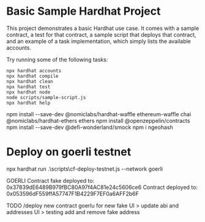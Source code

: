# Basic Sample Hardhat Project

This project demonstrates a basic Hardhat use case. It comes with a sample contract, a test for that contract, a sample script that deploys that contract, and an example of a task implementation, which simply lists the available accounts.

Try running some of the following tasks:

```shell
npx hardhat accounts
npx hardhat compile
npx hardhat clean
npx hardhat test
npx hardhat node
node scripts/sample-script.js
npx hardhat help
```

npm install --save-dev @nomiclabs/hardhat-waffle ethereum-waffle chai @nomiclabs/hardhat-ethers ethers
npm install @openzeppelin/contracts
npm install --save-dev @defi-wonderland/smock
npm i ngeohash

# Deploy on goerli testnet 
npx hardhat run .\scripts\cf-deploy-testnet.js --network goerli

GOERLI
Contract fake deployed to: 0x37839dE6489B979fBC80A97f4AC81e24c5606ce6
Contract deployed to: 0x053596dF559ffA57747F1B4229F7EF0a6AFF2b6F


TODO
 /deploy new contract goerlu for new fake
 UI > update abi and addresses
 UI > testing add and remove fake address
